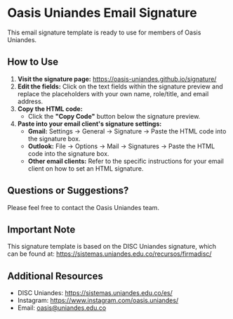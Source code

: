 # Oasis Uniandes Email Signature

This email signature template is ready to use for members of Oasis Uniandes.

## How to Use

1. **Visit the signature page:**  https://oasis-uniandes.github.io/signature/
2. **Edit the fields:** Click on the text fields within the signature preview and replace the placeholders with your own name, role/title, and email address.
3. **Copy the HTML code:** 
   * Click the **"Copy Code"** button below the signature preview.
4. **Paste into your email client's signature settings:**
    * **Gmail:** Settings -> General -> Signature -> Paste the HTML code into the signature box.
    * **Outlook:**  File -> Options -> Mail -> Signatures -> Paste the HTML code into the signature box.
    * **Other email clients:** Refer to the specific instructions for your email client on how to set an HTML signature.

## Questions or Suggestions?

Please feel free to contact the Oasis Uniandes team.

## Important Note
This signature template is based on the DISC Uniandes signature, which can be found at: https://sistemas.uniandes.edu.co/recursos/firmadisc/

## Additional Resources
- DISC Uniandes: https://sistemas.uniandes.edu.co/es/
- Instagram: https://www.instagram.com/oasis.uniandes/
- Email: oasis@uniandes.edu.co
